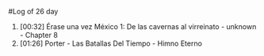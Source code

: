 #Log of 26 day

1. [00:32] Érase una vez México 1: De las cavernas al virreinato - unknown - Chapter 8
1. [01:26] Porter - Las Batallas Del Tiempo - Himno Eterno
